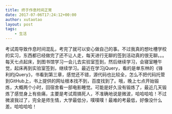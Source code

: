 ```yaml
---
title: 终于作息时间正常
date: 2017-07-06T17:24:12+00:00
author: xutaotao
layout: post
tags:
    - 生活
---
```

考试周导致作息时间混乱，考完了就可以安心做自己的事。不过我真的想吐槽学校的实习，东西都已经做完了还不让人走，每天进行无聊的签到活动真的很无聊。。。每天七点起床，到图书馆学习一会儿去实验室签到，然后继续学习，会寝室睡午觉，起床再到实验室签到，继续学习。最近在学习jQuery，看的是单东林的《锋利的jQuery》，书看到第三章，感觉还不错，源代码也比较全，怎么不把代码托管到GitHub上，书上提供的网址根本找不到，百度找到了。哦，晚上七点开始锻炼，大概两个小时，回宿舍看一部电影睡觉。可能是好久没有锻炼了，最近几天锻炼了感觉身上有些痛，主要是考试周搞死人，不准确地说是微波，哈哈哈哈！不过微波我过了，完全是师生情，大学最低分，噗噗噗！最难的考最低，好像没什么差。哈哈哈哈！